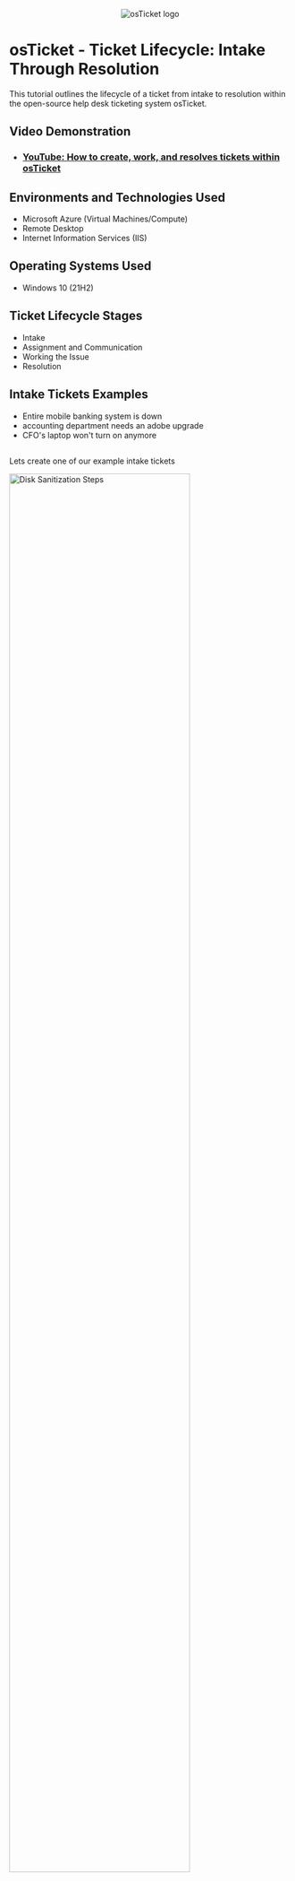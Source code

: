 <p align="center">
<img src="https://i.imgur.com/Clzj7Xs.png" alt="osTicket logo"/>
</p>

<h1>osTicket - Ticket Lifecycle: Intake Through Resolution</h1>
This tutorial outlines the lifecycle of a ticket from intake to resolution within the open-source help desk ticketing system osTicket.<br />


<h2>Video Demonstration</h2>

- ### [YouTube: How to create, work, and resolves tickets within osTicket](https://www.youtube.com)

<h2>Environments and Technologies Used</h2>

- Microsoft Azure (Virtual Machines/Compute)
- Remote Desktop
- Internet Information Services (IIS)

<h2>Operating Systems Used </h2>

- Windows 10</b> (21H2)

<h2>Ticket Lifecycle Stages</h2>

- Intake
- Assignment and Communication
- Working the Issue
- Resolution

<h2>Intake Tickets Examples</h2>

- Entire mobile banking system is down
- accounting department needs an adobe upgrade
- CFO's laptop won't turn on anymore
<h2></h2>
Lets create one of our example intake tickets
<p>
<img src="https://i.imgur.com/MHyXghN.png" height="80%" width="80%" alt="Disk Sanitization Steps"/>
</p>
<p>
</p>
<br />

<p>
<img src="https://i.imgur.com/pjtwbN0.png" height="80%" width="80%" alt="Disk Sanitization Steps"/>
</p>
<p>
</p>
<br />
<h2></h2>
Now if we log into osTicket as our help desk agent we can see the ticket we just made
<p>
<img src="https://i.imgur.com/wAqkxmI.png" height="80%" width="80%" alt="Disk Sanitization Steps"/>
</p>
<p>
</p>
<br />
<h2></h2>
If we look at the ticket we can see alot of information. Most of it we can edit/change if the person submitting the ticket accidentally entered something wrong (in this case it'd be the Help Topic...an entire mobile banking system being down is more serious than a personal computer problem). You can also make comments to communicate who the tickets being assigned to, what the causes could be, etc. 
<p>
<img src="https://i.imgur.com/QhChHH3.png" height="80%" width="80%" alt="Disk Sanitization Steps"/>
</p>
<p>
For something this serious you'd probably want to contact this person quickly just to verify this is something that's still happening. 
</p>
<br />
Let's change this help topic and assign this ticket to the Sysadmins department. Notice how once you change the department you wont be able to even view the ticket anymore as the help desk agent.

<p>
<img src="https://i.imgur.com/73NxCa6.png" height="80%" width="80%" alt="Disk Sanitization Steps"/>
</p>
<p>
They don't have the perms to be able to view the ticket. (this may not be true everywhere, but lets say it is for this example)
</p>
<br />
Now if we login as our Sysadmin account we can see the ticket again

<p>
<img src="https://i.imgur.com/hbt78wV.png" height="80%" width="80%" alt="Disk Sanitization Steps"/>
</p>
<p>
</p>
<br />
Here we've assigned it to our Sysadmin person in the online banking dept.
<h2></h2>
If we look at the comments made by the Sysadmin (Jane Doge).
<p>
<img src="https://i.imgur.com/yvblBVy.png" height="80%" width="80%" alt="Disk Sanitization Steps"/>
</p>
<p>
We can see her giving updates as she's working through the issue. (In most ticketing systems there's an email capability so everytime an update is made the user gets a copy and can respond).
</p>
<br />

Issue is fixed so we'll change the status of this ticket to resolved
<p>
<img src="https://i.imgur.com/cz9e3UT.png" height="80%" width="80%" alt="Disk Sanitization Steps"/>
</p>
<p>
</p>
<br />

